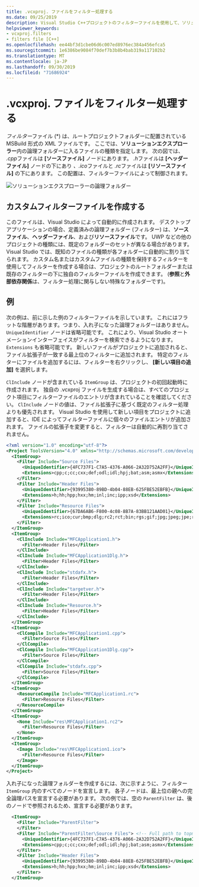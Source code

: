 ```yaml
---
title: .vcxproj. ファイルをフィルター処理する
ms.date: 09/25/2019
description: Visual Studio C++プロジェクトのフィルターファイルを使用して、ソリューションエクスプローラー内のファイルのカスタム論理フォルダーを定義します
helpviewer_keywords:
- vcxproj.filters
- filters file [C++]
ms.openlocfilehash: ee44bf3d1cbe06d6c007ed8976ec384a456efca5
ms.sourcegitcommit: 1e6386be9084f70def7b3b8b4bab319a117102b2
ms.translationtype: MT
ms.contentlocale: ja-JP
ms.lasthandoff: 09/30/2019
ms.locfileid: "71686924"
---
```

# <a name="vcxprojfilters-files"></a>.vcxproj. ファイルをフィルター処理する

*フィルター*ファイル (\*) は、ルートプロジェクトフォルダーに配置されている MSBuild 形式の XML ファイルです。 ここでは、**ソリューションエクスプローラー**内の論理フォルダーに入るファイルの種類を指定します。 次の図では、 *.cpp*ファイルは **[ソースファイル]** ノードにあります。 *.h*ファイルは **[ヘッダーファイル]** ノードの下にあり *、.ico*ファイルと *.rc*ファイルは **[リソースファイル]** の下にあります。 この配置は、フィルターファイルによって制御されます。

![ソリューションエクスプローラーの論理フォルダー](media/solution-explorer-filters.png)

## <a name="creating-a-custom-filters-file"></a>カスタムフィルターファイルを作成する

このファイルは、Visual Studio によって自動的に作成されます。 デスクトップアプリケーションの場合、定義済みの論理フォルダー (フィルター) は、**ソースファイル**、**ヘッダーファイル**、および**リソースファイル**です。 UWP などの他のプロジェクトの種類には、既定のフォルダーのセットが異なる場合があります。 Visual Studio では、既知のファイルの種類が各フォルダーに自動的に割り当てられます。 カスタム名またはカスタムファイルの種類を保持するフィルターを使用してフィルターを作成する場合は、プロジェクトのルートフォルダーまたは既存のフィルターの下に独自のフィルターファイルを作成できます。 (**参照**と**外部依存関係**は、フィルター処理に関与しない特殊なフォルダーです)。

## <a name="example"></a>例

次の例は、前に示した例のフィルターファイルを示しています。 これにはフラットな階層があります。つまり、入れ子になった論理フォルダーはありません。 `UniqueIdentifier` ノードは省略可能です。 これにより、Visual Studio オートメーションインターフェイスがフィルターを検索できるようになります。 `Extensions` も省略可能です。 新しいファイルがプロジェクトに追加されると、ファイル拡張子が一致する最上位のフィルターに追加されます。 特定のフィルターにファイルを追加するには、フィルターを右クリックし、 **[新しい項目の追加]** を選択します。

`ClInclude` ノードが含まれている `ItemGroup` は、プロジェクトの初回起動時に作成されます。 独自の .vcxproj ファイルを生成する場合は、すべてのプロジェクト項目にフィルターファイルのエントリが含まれていることを確認してください。 `ClInclude` ノードの値は、ファイル拡張子に基づく既定のフィルター処理よりも優先されます。 Visual Studio を使用して新しい項目をプロジェクトに追加すると、IDE によってフィルターファイルに個々のファイルエントリが追加されます。 ファイルの拡張子を変更すると、フィルターは自動的に再割り当てされません。 

```xml
<?xml version="1.0" encoding="utf-8"?>
<Project ToolsVersion="4.0" xmlns="http://schemas.microsoft.com/developer/msbuild/2003">
  <ItemGroup>
    <Filter Include="Source Files">
      <UniqueIdentifier>{4FC737F1-C7A5-4376-A066-2A32D752A2FF}</UniqueIdentifier>
      <Extensions>cpp;c;cc;cxx;def;odl;idl;hpj;bat;asm;asmx</Extensions>
    </Filter>
    <Filter Include="Header Files">
      <UniqueIdentifier>{93995380-89BD-4b04-88EB-625FBE52EBFB}</UniqueIdentifier>
      <Extensions>h;hh;hpp;hxx;hm;inl;inc;ipp;xsd</Extensions>
    </Filter>
    <Filter Include="Resource Files">
      <UniqueIdentifier>{67DA6AB6-F800-4c08-8B7A-83BB121AAD01}</UniqueIdentifier>
      <Extensions>rc;ico;cur;bmp;dlg;rc2;rct;bin;rgs;gif;jpg;jpeg;jpe;resx;tiff;tif;png;wav;mfcribbon-ms</Extensions>
    </Filter>
  </ItemGroup>
  <ItemGroup>
    <ClInclude Include="MFCApplication1.h">
      <Filter>Header Files</Filter>
    </ClInclude>
    <ClInclude Include="MFCApplication1Dlg.h">
      <Filter>Header Files</Filter>
    </ClInclude>
    <ClInclude Include="stdafx.h">
      <Filter>Header Files</Filter>
    </ClInclude>
    <ClInclude Include="targetver.h">
      <Filter>Header Files</Filter>
    </ClInclude>
    <ClInclude Include="Resource.h">
      <Filter>Header Files</Filter>
    </ClInclude>
  </ItemGroup>
  <ItemGroup>
    <ClCompile Include="MFCApplication1.cpp">
      <Filter>Source Files</Filter>
    </ClCompile>
    <ClCompile Include="MFCApplication1Dlg.cpp">
      <Filter>Source Files</Filter>
    </ClCompile>
    <ClCompile Include="stdafx.cpp">
      <Filter>Source Files</Filter>
    </ClCompile>
  </ItemGroup>
  <ItemGroup>
    <ResourceCompile Include="MFCApplication1.rc">
      <Filter>Resource Files</Filter>
    </ResourceCompile>
  </ItemGroup>
  <ItemGroup>
    <None Include="res\MFCApplication1.rc2">
      <Filter>Resource Files</Filter>
    </None>
  </ItemGroup>
  <ItemGroup>
    <Image Include="res\MFCApplication1.ico">
      <Filter>Resource Files</Filter>
    </Image>
  </ItemGroup>
</Project>
```

入れ子になった論理フォルダーを作成するには、次に示すように、フィルター `ItemGroup` 内のすべてのノードを宣言します。 各子ノードは、最上位の親への完全論理パスを宣言する必要があります。 次の例では、空の `ParentFilter` は、後のノードで参照されるため、宣言する必要があります。

```xml
  <ItemGroup>
    <Filter Include="ParentFilter">
    </Filter>
    <Filter Include="ParentFilter\Source Files"> <!-- Full path to topmost parent.-->  
      <UniqueIdentifier>{4FC737F1-C7A5-4376-A066-2A32D752A2FF}</UniqueIdentifier> <!--  Optional-->
      <Extensions>cpp;c;cc;cxx;def;odl;idl;hpj;bat;asm;asmx</Extensions> <!-- Optional -->
    </Filter>
    <Filter Include="Header Files">
      <UniqueIdentifier>{93995380-89BD-4b04-88EB-625FBE52EBFB}</UniqueIdentifier>
      <Extensions>h;hh;hpp;hxx;hm;inl;inc;ipp;xsd</Extensions>
    </Filter>
  </ItemGroup>
```

